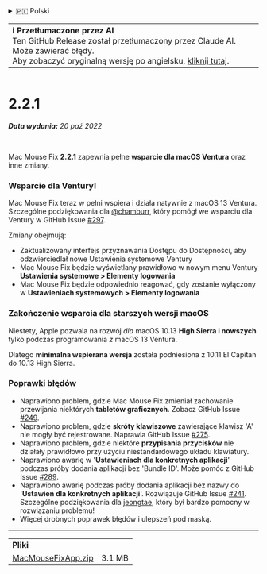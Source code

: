 <details>
<summary>🇵🇱 Polski</summary>

[🇬🇧 English (GitHub Release)](https://github.com/noah-nuebling/mac-mouse-fix/releases/tag/2.2.1)\
[🇦🇩 Català](https://redirect.macmousefix.com/?target=mmf-release&tag=2.2.1&locale=ca)\
[🇩🇪 Deutsch](https://redirect.macmousefix.com/?target=mmf-release&tag=2.2.1&locale=de)\
[🇪🇸 Español](https://redirect.macmousefix.com/?target=mmf-release&tag=2.2.1&locale=es)\
[🇫🇷 Français](https://redirect.macmousefix.com/?target=mmf-release&tag=2.2.1&locale=fr)\
[🇮🇩 Indonesia](https://redirect.macmousefix.com/?target=mmf-release&tag=2.2.1&locale=id)\
[🇮🇹 Italiano](https://redirect.macmousefix.com/?target=mmf-release&tag=2.2.1&locale=it)\
[🇭🇺 Magyar](https://redirect.macmousefix.com/?target=mmf-release&tag=2.2.1&locale=hu)\
[🇳🇱 Nederlands](https://redirect.macmousefix.com/?target=mmf-release&tag=2.2.1&locale=nl)\
**🇵🇱 Polski**\
[🇧🇷 Português (Brasil)](https://redirect.macmousefix.com/?target=mmf-release&tag=2.2.1&locale=pt-BR)\
[🇵🇹 Português (Portugal)](https://redirect.macmousefix.com/?target=mmf-release&tag=2.2.1&locale=pt-PT)\
[🇷🇴 Română](https://redirect.macmousefix.com/?target=mmf-release&tag=2.2.1&locale=ro)\
[🇸🇪 Svenska](https://redirect.macmousefix.com/?target=mmf-release&tag=2.2.1&locale=sv)\
[🇻🇳 Tiếng Việt](https://redirect.macmousefix.com/?target=mmf-release&tag=2.2.1&locale=vi)\
[🇹🇷 Türkçe](https://redirect.macmousefix.com/?target=mmf-release&tag=2.2.1&locale=tr)\
[🇨🇿 Čeština](https://redirect.macmousefix.com/?target=mmf-release&tag=2.2.1&locale=cs)\
[🇬🇷 Ελληνικά](https://redirect.macmousefix.com/?target=mmf-release&tag=2.2.1&locale=el)\
[🇷🇺 Русский](https://redirect.macmousefix.com/?target=mmf-release&tag=2.2.1&locale=ru)\
[🇺🇦 Українська](https://redirect.macmousefix.com/?target=mmf-release&tag=2.2.1&locale=uk)\
[🇮🇱 עברית](https://redirect.macmousefix.com/?target=mmf-release&tag=2.2.1&locale=he)\
[🇸🇦 العربية](https://redirect.macmousefix.com/?target=mmf-release&tag=2.2.1&locale=ar)\
[🇮🇳 हिन्दी](https://redirect.macmousefix.com/?target=mmf-release&tag=2.2.1&locale=hi)\
[🇹🇭 ไทย](https://redirect.macmousefix.com/?target=mmf-release&tag=2.2.1&locale=th)\
[🇨🇳 中文 (简体)](https://redirect.macmousefix.com/?target=mmf-release&tag=2.2.1&locale=zh-Hans)\
[🇨🇳 中文 (繁體)](https://redirect.macmousefix.com/?target=mmf-release&tag=2.2.1&locale=zh-Hant)\
[🇭🇰 中文（香港)](https://redirect.macmousefix.com/?target=mmf-release&tag=2.2.1&locale=zh-HK)\
[🇯🇵 日本語](https://redirect.macmousefix.com/?target=mmf-release&tag=2.2.1&locale=ja)\
[🇰🇷 한국어](https://redirect.macmousefix.com/?target=mmf-release&tag=2.2.1&locale=ko)\
[Help translate Mac Mouse Fix to different languages!](https://github.com/noah-nuebling/mac-mouse-fix/discussions/731)
</details>
<table align=><td>
<b>ℹ️ Przetłumaczone przez AI</b><br>
Ten GitHub Release został przetłumaczony przez Claude AI. Może zawierać błędy.<br>
Aby zobaczyć oryginalną wersję po angielsku, <a href="https://github.com/noah-nuebling/mac-mouse-fix/releases/tag/2.2.1">kliknij tutaj</a>.
</td></table>

<table></table>

# 2.2.1
***Data wydania:** 20 paź 2022*

<br>

Mac Mouse Fix **2.2.1** zapewnia pełne **wsparcie dla macOS Ventura** oraz inne zmiany.

### Wsparcie dla Ventury!
Mac Mouse Fix teraz w pełni wspiera i działa natywnie z macOS 13 Ventura.
Szczególne podziękowania dla [@chamburr](https://github.com/chamburr), który pomógł we wsparciu dla Ventury w GitHub Issue [#297](https://github.com/noah-nuebling/mac-mouse-fix/issues/297).

Zmiany obejmują:

- Zaktualizowany interfejs przyznawania Dostępu do Dostępności, aby odzwierciedlał nowe Ustawienia systemowe Ventury
- Mac Mouse Fix będzie wyświetlany prawidłowo w nowym menu Ventury **Ustawienia systemowe > Elementy logowania**
- Mac Mouse Fix będzie odpowiednio reagować, gdy zostanie wyłączony w **Ustawieniach systemowych > Elementy logowania**

### Zakończenie wsparcia dla starszych wersji macOS

Niestety, Apple pozwala na rozwój _dla_ macOS 10.13 **High Sierra i nowszych** tylko podczas programowania _z_ macOS 13 Ventura.

Dlatego **minimalna wspierana wersja** została podniesiona z 10.11 El Capitan do 10.13 High Sierra.

### Poprawki błędów

- Naprawiono problem, gdzie Mac Mouse Fix zmieniał zachowanie przewijania niektórych **tabletów graficznych**. Zobacz GitHub Issue [#249](https://github.com/noah-nuebling/mac-mouse-fix/issues/249).
- Naprawiono problem, gdzie **skróty klawiszowe** zawierające klawisz 'A' nie mogły być rejestrowane. Naprawia GitHub Issue [#275](https://github.com/noah-nuebling/mac-mouse-fix/issues/275).
- Naprawiono problem, gdzie niektóre **przypisania przycisków** nie działały prawidłowo przy użyciu niestandardowego układu klawiatury.
- Naprawiono awarię w '**Ustawieniach dla konkretnych aplikacji**' podczas próby dodania aplikacji bez 'Bundle ID'. Może pomóc z GitHub Issue [#289](https://github.com/noah-nuebling/mac-mouse-fix/issues/289).
- Naprawiono awarię podczas próby dodania aplikacji bez nazwy do '**Ustawień dla konkretnych aplikacji**'. Rozwiązuje GitHub Issue [#241](https://github.com/noah-nuebling/mac-mouse-fix/issues/241). Szczególne podziękowania dla [jeongtae](https://github.com/jeongtae), który był bardzo pomocny w rozwiązaniu problemu!
- Więcej drobnych poprawek błędów i ulepszeń pod maską.

---

<table align="start">
<tr>
    <td colspan=2>
        <b>Pliki</b>
    </td>
</tr>
<tr>
    <td><a href="https://github.com/noah-nuebling/mac-mouse-fix/releases/download/2.2.1/MacMouseFixApp.zip">MacMouseFixApp.zip</a></td>
    <td>3.1 MB</td>
</tr>
</table>